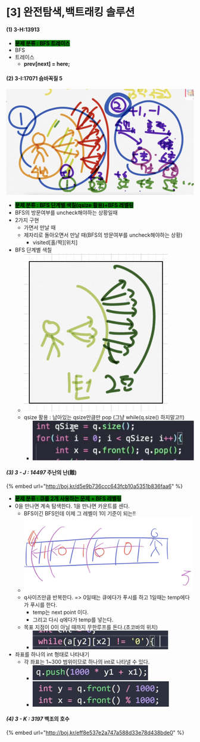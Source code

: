 # \[3] 완전탐색,백트래킹 솔루션

#### (1) 3-H:13913

* <mark style="background-color:green;">**문제 분류 : BFS 트레이스**</mark>
* BFS
* 트레이스
  * **prev\[next] = here;**

#### (2) 3-I:17071 숨바꼭질 5

![](<../.gitbook/assets/image (17).png>)

* <mark style="background-color:green;">**문제 분류 : BFS 단계별 색칠(qsize 활용)+BFS 레벨링**</mark>
* BFS의 방문여부를 uncheck해야하는 상황일때&#x20;
* 2가지 구현&#x20;
  * 가면서 만날 때
  * 제자리로 돌아오면서 만날 때(BFS의 방문여부를 uncheck해야하는 상황)
    * visited\[홀/짝]\[위치]
* BFS 단계별 색칠
  * <img src="../.gitbook/assets/image (19).png" alt="" data-size="original">
  * qsize 활용 : 남아있는 qsize만큼만 pop (그냥 while(q.size() 하지말고!!)
    * ![](<../.gitbook/assets/image (20).png>)

#### _(3) 3 - J : 14497_ 주난의 난(難)

{% embed url="http://boj.kr/d5e9b736ccc643fcb10a5351b836faa6" %}

* <mark style="background-color:green;">**문제 분류 : 큐를 2개 사용하는 문제 + BFS 레벨링**</mark>
* 0을 만나면 계속 탐색한다. 1을 만나면 카운트를 센다.
  * BFS이긴 BFS인데 이제 그 레벨이 1이 기준이 되는!!
  * ![](<../.gitbook/assets/image (31).png>)
  * q사이즈만큼 반복한다. => 0일때는 큐에다가 푸시를 하고 1일때는 temp에다가 푸시를 한다.
    * temp는 next point 이다.
    * 그리고 다시 q에다가 temp를 넣는다.
  * 목표 지점이 0이 아닐 때까지 무한루프를 돈다.(초코바의 위치)
    * ![](<../.gitbook/assets/image (34).png>)
* 좌표를 하나의 int 형태로 나타내기
  * 각 좌표는 1\~300 범위이므로 하나의 int로 나타낼 수 있다.
    * ![](<../.gitbook/assets/image (33).png>)
    * ![](<../.gitbook/assets/image (32).png>)

#### _(4) 3 - K : 3197_ 백조의 호수

{% embed url="http://boj.kr/eff8e537e2a747a588d33e78d438bde0" %}
